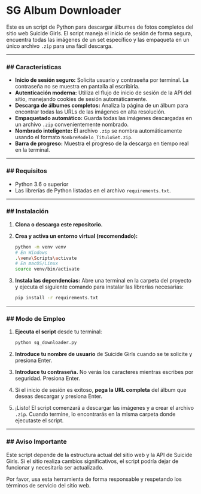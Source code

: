 # SG Album Downloader

Este es un script de Python para descargar álbumes de fotos completos del sitio web Suicide Girls. El script maneja el inicio de sesión de forma segura, encuentra todas las imágenes de un set específico y las empaqueta en un único archivo `.zip` para una fácil descarga.

---
### ## Características

* **Inicio de sesión seguro:** Solicita usuario y contraseña por terminal. La contraseña no se muestra en pantalla al escribirla.
* **Autenticación moderna:** Utiliza el flujo de inicio de sesión de la API del sitio, manejando cookies de sesión automáticamente.
* **Descarga de álbumes completos:** Analiza la página de un álbum para encontrar todas las URLs de las imágenes en alta resolución.
* **Empaquetado automático:** Guarda todas las imágenes descargadas en un archivo `.zip` convenientemente nombrado.
* **Nombrado inteligente:** El archivo `.zip` se nombra automáticamente usando el formato `NombreModelo_TituloSet.zip`.
* **Barra de progreso:** Muestra el progreso de la descarga en tiempo real en la terminal.

---
### ## Requisitos

* Python 3.6 o superior
* Las librerías de Python listadas en el archivo `requirements.txt`.

---
### ## Instalación

1.  **Clona o descarga este repositorio.**

2.  **Crea y activa un entorno virtual (recomendado):**
    ```bash
    python -m venv venv
    # En Windows
    .\venv\Scripts\activate
    # En macOS/Linux
    source venv/bin/activate
    ```

3.  **Instala las dependencias:**
    Abre una terminal en la carpeta del proyecto y ejecuta el siguiente comando para instalar las librerías necesarias:
    ```bash
    pip install -r requirements.txt
    ```

---
### ## Modo de Empleo

1.  **Ejecuta el script** desde tu terminal:
    ```bash
    python sg_downloader.py
    ```

2.  **Introduce tu nombre de usuario** de Suicide Girls cuando se te solicite y presiona Enter.

3.  **Introduce tu contraseña.** No verás los caracteres mientras escribes por seguridad. Presiona Enter.

4.  Si el inicio de sesión es exitoso, **pega la URL completa** del álbum que deseas descargar y presiona Enter.

5.  ¡Listo! El script comenzará a descargar las imágenes y a crear el archivo `.zip`. Cuando termine, lo encontrarás en la misma carpeta donde ejecutaste el script.

---
### ## Aviso Importante

Este script depende de la estructura actual del sitio web y la API de Suicide Girls. Si el sitio realiza cambios significativos, el script podría dejar de funcionar y necesitaría ser actualizado.

Por favor, usa esta herramienta de forma responsable y respetando los términos de servicio del sitio web.